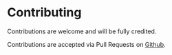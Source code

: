 # Contributing

Contributions are welcome and will be fully credited.

Contributions are accepted via Pull Requests on [Github](https://github.com/rossmcneil/googlefontsloader).
